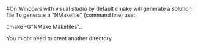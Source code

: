 
#On Windows with visual studio
by default cmake will generate a solution file
To generate a "NMakefile" (command line) use:

cmake -G"NMake Makefiles"..

You might need to creat another directory
